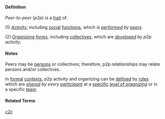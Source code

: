 #### Definition

*Peer-to-peer* (*p2p*) is a [trait](https://github.com/gcassel/Modular-Organization-Terminology/blob/master/terms/trait.md) of:

(1) *[Activity](https://github.com/gcassel/Modular-Organization-Terminology/blob/master/terms/activity.md)*, including [social](https://github.com/gcassel/Modular-Organization-Terminology/blob/master/terms/social.md) [functions](https://github.com/gcassel/Modular-Organization-Terminology/blob/master/terms/function.md), which *is [performed](https://github.com/gcassel/Modular-Organization-Terminology/blob/master/terms/perform.md) by [peers](https://github.com/gcassel/Modular-Organization-Terminology/blob/master/terms/peer.md)*.

(2) *[Organizing](https://github.com/gcassel/Modular-Organization-Terminology/blob/master/terms/organization.md) [forms](https://github.com/gcassel/Modular-Organization-Terminology/blob/master/terms/form.md)*, including [collectives](https://github.com/gcassel/Modular-Organization-Terminology/blob/master/terms/collective.md), which are *[developed](https://github.com/gcassel/Modular-Organization-Terminology/blob/master/terms/develop.md) by p2p activity*.

#### Notes

Peers may be [persons](https://github.com/gcassel/Modular-Organizing-Terminology/blob/master/terms/person.md) *or* collectives; therefore, p2p relationships may relate persons and/or collectives.

In [formal](https://github.com/gcassel/Modular-Organization-Terminology/blob/master/terms/form.md) [contexts](https://github.com/gcassel/Modular-Organization-Terminology/blob/master/terms/context.md), p2p activity and organizing can be [defined](https://github.com/gcassel/Modular-Organization-Terminology/blob/master/terms/define.md) by [roles](https://github.com/gcassel/Modular-Organization-Terminology/blob/master/terms/role.md) which are *[shared](https://github.com/gcassel/Modular-Organization-Terminology/blob/master/terms/common.md) by every [participant](https://github.com/gcassel/Modular-Organization-Terminology/blob/master/terms/participate.md)* at a [specific](https://github.com/gcassel/Modular-Organization-Terminology/blob/master/terms/specific.md) *[level of organizing](https://github.com/gcassel/Modular-Organization-Terminology/blob/master/terms/level-of-organizing.md)* or in a specific [team](https://github.com/gcassel/Modular-Organizing-Terminology/blob/master/terms/team.md).

#### Related Terms

*[c2c](https://github.com/gcassel/Modular-Organizing-Terminology/blob/master/terms/c2c.md)*
